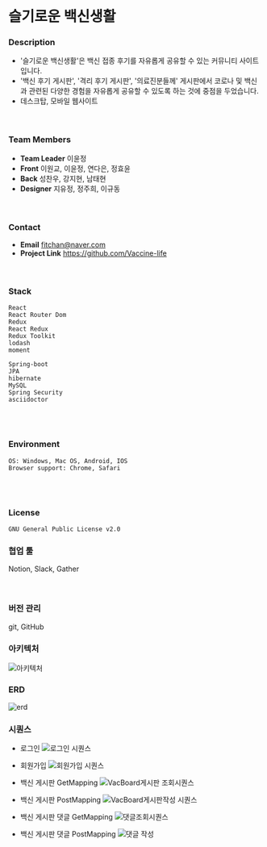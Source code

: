 # 슬기로운 백신생활

### Description

- '슬기로운 백신생활'은 백신 접종 후기를 자유롭게 공유할 수 있는 커뮤니티 사이트입니다.
- '백신 후기 게시판', '격리 후기 게시판', '의료진분들께' 게시판에서 코로나 및 백신과 관련된 다양한 경험을 자유롭게 공유할 수 있도록 하는 것에 중점을 두었습니다.
- 데스크탑, 모바일 웹사이트  
<br/><br/>

### Team Members

- **Team Leader** 이윤정  
- **Front** 이원교, 이윤정, 연다은, 정효윤  
- **Back** 성찬우, 강지현, 남태현  
- **Designer** 지유정, 정주희, 이규동  
<br/><br/>
  
### Contact

- **Email** fitchan@naver.com 
- **Project Link** https://github.com/Vaccine-life  
<br/><br/>
  
### Stack

    React
    React Router Dom
    Redux
    React Redux
    Redux Toolkit
    lodash
    moment

    Spring-boot
    JPA
    hibernate
    MySQL
    Spring Security
    asciidoctor
<br/><br/>
  
### Environment

    OS: Windows, Mac OS, Android, IOS  
    Browser support: Chrome, Safari  
<br/><br/>
  
### License

    GNU General Public License v2.0

  
### 협업 툴

Notion, Slack, Gather  
<br/><br/>
  
### 버전 관리

git, GitHub

### 아키텍처
![아키텍처](https://user-images.githubusercontent.com/84306157/177777623-6aa3a6ae-02d7-42df-8a0e-732385022dc9.png)


### ERD 

![erd](https://user-images.githubusercontent.com/84306157/178018736-139397c2-6baf-4aae-94ff-b8c1711f5820.png)


### 시퀀스 

- 로그인
![로그인 시퀀스](https://user-images.githubusercontent.com/84306157/176438321-13b1c2b1-801d-454b-8c1a-df9a75843563.png)
- 회원가입
![회원가입 시퀀스](https://user-images.githubusercontent.com/84306157/176438329-eb66c6c2-b652-4a14-93b4-f258b1f7f543.png)
- 백신 게시판 GetMapping
![VacBoard게시판 조회시퀀스](https://user-images.githubusercontent.com/84306157/176438333-b29524af-c546-4fce-9b0f-bf01f53fe95c.png)
- 백신 게시판 PostMapping
![VacBoard게시판작성 시퀀스](https://user-images.githubusercontent.com/84306157/176438341-ce18cd85-ebb0-49da-a01d-2b8aa2fb2ec1.png)
- 백신 게시판 댓글 GetMapping
![댓글조회시퀀스](https://user-images.githubusercontent.com/84306157/177777172-56d03a76-eead-492c-bb74-03f340430615.png)

- 백신 게시판 댓글 PostMapping
![댓글 작성](https://user-images.githubusercontent.com/84306157/177777183-5fca1f7b-35c9-415b-b24c-c2ae1cfe024d.png)


